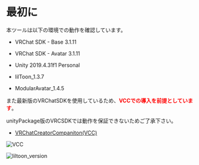 # 最初に

本ツールは以下の環境での動作を確認しています。

- VRChat SDK - Base 3.1.11
- VRChat SDK - Avatar 3.1.11
- Unity 2019.4.31f1 Personal

- lilToon_1.3.7
- ModularAvatar_1.4.5

また最新版のVRChatSDKを使用しているため、<font color='Red'>**VCCでの導入を前提としています**</font>。

unityPackage版のVRCSDKでは動作を保証できないためご了承下さい。
- <a href='https://vcc.docs.vrchat.com/'> VRChatCreatorCompaniton(VCC) </a>


![VCC](@site/static/img/UIsetImg/vcc_version.png)

![liltoon_version](@site/static/img/UIsetImg/lil_version.png)





